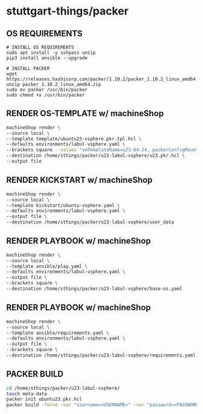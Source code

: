 # stuttgart-things/packer

## OS REQUIREMENTS

```
# INSTALL OS REQUIREMENTS
sudo apt install -y sshpass unzip
pip3 install ansible --upgrade

# INSTALL PACKER
wget https://releases.hashicorp.com/packer/1.10.2/packer_1.10.2_linux_amd64.zip
unzip packer_1.10.2_linux_amd64.zip
sudo mv packer /usr/bin/packer
sudo chmod +x /usr/bin/packer
```

## RENDER OS-TEMPLATE w/ machineShop

```bash
machineShop render \
--source local \
--template template/ubuntu23-vsphere.pkr.tpl.hcl \
--defaults environments/labul-vsphere.yaml \
--brackets square --values "vmTemplateName=u23-04-24, packerConfigMountPath=/home/sthings/packer/u23-labul-vsphere, ansiblePlayMountPath=/home/sthings/packer/u23-labul-vsphere, ansibleOsProvioning=base-os, osVersion=ubuntu23" \
--destination /home/sthings/packer/u23-labul-vsphere/u23.pkr.hcl \
--output file
```

## RENDER KICKSTART w/ machineShop

```bash
machineShop render \
--source local \
--template kickstart/ubuntu-vsphere.yaml \
--defaults environments/labul-vsphere.yaml \
--output file \
--destination /home/sthings/packer/u23-labul-vsphere/user_data
```

## RENDER PLAYBOOK w/ machineShop

```bash
machineShop render \
--source local \
--template ansible/play.yaml \
--defaults environments/labul-vsphere.yaml \
--output file \
--brackets square \
--destination /home/sthings/packer/u23-labul-vsphere/base-os.yaml
```

## RENDER PLAYBOOK w/ machineShop

```bash
machineShop render \
--source local \
--template ansible/requirements.yaml \
--defaults environments/labul-vsphere.yaml \
--output file \
--brackets square \
--destination /home/sthings/packer/u23-labul-vsphere/requirements.yaml
```

## PACKER BUILD

```bash
cd /home/sthings/packer/u23-labul-vsphere/
touch meta-data
packer init ubuntu23.pkr.hcl
packer build -force -var "username=<USERNAME>" -var "password=<PASSWORD>" ubuntu23.pkr.hcl
```
